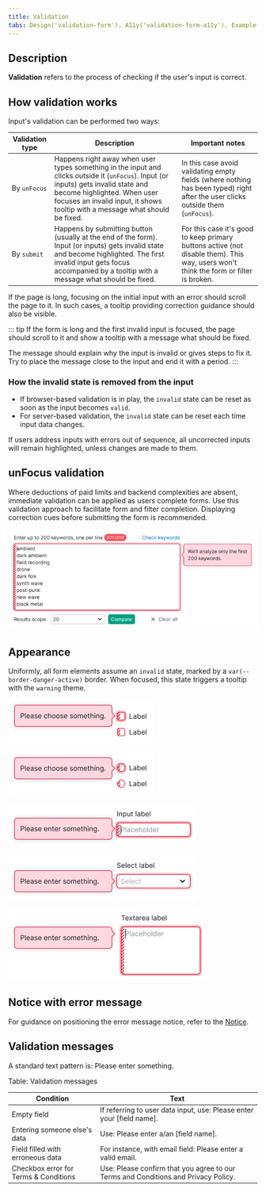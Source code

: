 ```yaml
---
title: Validation
tabs: Design('validation-form'), A11y('validation-form-a11y'), Example('validation-form-code')
---
```


## Description

**Validation** refers to the process of checking if the user's input is correct.

## How validation works

Input's validation can be performed two ways:

| Validation type | Description | Important notes |
| --------------- | ----------- | --------------- |
| By `unFocus`    | Happens right away when user types something in the input and clicks outside it (`unFocus`). Input (or inputs) gets invalid state and become highlighted. When user focuses an invalid input, it shows tooltip with a message what should be fixed. | In this case avoid validating empty fields (where nothing has been typed) right after the user clicks outside them (`unFocus`). |
| By `submit` | Happens by submitting button (usually at the end of the form). Input (or inputs) gets invalid state and become highlighted. The first invalid input gets focus accompanied by a tooltip with a message what should be fixed. | For this case it's good to keep primary buttons active (not disable them). This way, users won't think the form or filter is broken. |



If the page is long, focusing on the initial input with an error should scroll the page to it. In such cases, a tooltip providing correction guidance should also be visible.

::: tip
If the form is long and the first invalid input is focused, the page should scroll to it and show a tooltip with a message what should be fixed.

The message should explain why the input is invalid or gives steps to fix it. Try to place the message close to the input and end it with a period.
:::

### How the invalid state is removed from the input

- If browser-based validation is in play, the `invalid` state can be reset as soon as the input becomes `valid`.
- For server-based validation, the `invalid` state can be reset each time input data changes.

If users address inputs with errors out of sequence, all uncorrected inputs will remain highlighted, unless changes are made to them.

## unFocus validation

Where deductions of paid limits and backend complexities are absent, immediate validation can be applied as users complete forms. Use this validation approach to facilitate form and filter completion. Displaying correction cues before submitting the form is recommended.

![](static/immediate-validation.png)

## Appearance

Uniformly, all form elements assume an `invalid` state, marked by a `var(--border-danger-active)` border. When focused, this state triggers a tooltip with the `warning` theme.

![](./static/checkbox-validation.png)

![](./static/radio-validation.png)

![](./static/input-validation.png)

![](./static/select-validation.png)

![](./static/textarea-validation.png)

## Notice with error message

For guidance on positioning the error message notice, refer to the [Notice](/components/notice/notice).

## Validation messages

A standard text pattern is: Please enter something.

Table: Validation messages

| Condition  | Text            |
| ---------- | --------------- |
| Empty field | If referring to user data input, use: Please enter your [field name]. |
| Entering someone else's data | Use: Please enter a/an [field name].  |
| Field filled with erroneous data | For instance, with email field: Please enter a valid email. |
| Checkbox error for Terms & Conditions | Use: Please confirm that you agree to our Terms and Conditions and Privacy Policy.   |

